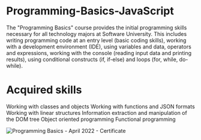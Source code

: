 # Programming-Basics-JavaScript
The "Programming Basics" course provides the initial programming skills necessary for all technology majors at Software University. This includes writing programming code at an entry level (basic coding skills), working with a development environment (IDE), using variables and data, operators and expressions, working with the console (reading input data and printing results), using conditional constructs (if, if-else) and loops (for, while, do-while).
# Acquired skills
Working with classes and objects
Working with functions and JSON formats
Working with linear structures
Information extraction and manipulation of the DOM tree
Object oriented programming
Functional programming

![Programming Basics - April 2022 - Certificate](https://github.com/Lalutoww/Programming-Basics-JS/assets/47317818/60fe6bab-3d45-4701-9018-8af2bfa54d0d)

